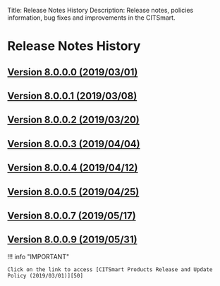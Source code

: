 Title: Release Notes History
Description: Release notes, policies information, bug fixes and improvements in the CITSmart.

# Release Notes History

## [Version 8.0.0.0 (2019/03/01)][1]
## [Version 8.0.0.1 (2019/03/08)][2]
## [Version 8.0.0.2 (2019/03/20)][3]
## [Version 8.0.0.3 (2019/04/04)][4]
## [Version 8.0.0.4 (2019/04/12)][5]
## [Version 8.0.0.5 (2019/04/25)][6]
## [Version 8.0.0.7 (2019/05/17)][7]
## [Version 8.0.0.9 (2019/05/31)][8]

!!! info "IMPORTANT"

    Click on the link to access [CITSmart Products Release and Update Policy (2019/03/01)][50]


[1]:release-notes/version-8.0.0.0.md
[2]:release-notes/version-8.0.0.1.md
[3]:release-notes/version-8.0.0.2.md
[4]:release-notes/version-8.0.0.3.md
[5]:release-notes/version-8.0.0.4.md
[6]:release-notes/version-8.0.0.5.md
[7]:release-notes/version-8.0.0.7.md
[8]:release-notes/version-8.0.0.9.md
[50]:release-notes/release-policy.md
